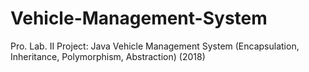 # Vehicle-Management-System
Pro. Lab. II Project: Java Vehicle Management System (Encapsulation, Inheritance, Polymorphism, Abstraction) (2018)
